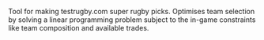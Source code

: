 Tool for making testrugby.com super rugby picks. Optimises team selection by solving a linear programming problem subject to the in-game constraints like team composition and available trades.
